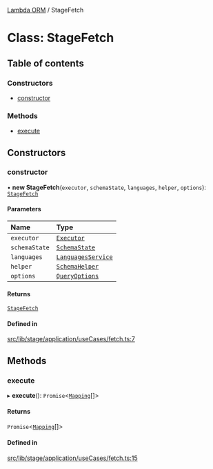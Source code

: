 [Lambda ORM](../README.md) / StageFetch

# Class: StageFetch

## Table of contents

### Constructors

- [constructor](StageFetch.md#constructor)

### Methods

- [execute](StageFetch.md#execute)

## Constructors

### constructor

• **new StageFetch**(`executor`, `schemaState`, `languages`, `helper`, `options`): [`StageFetch`](StageFetch.md)

#### Parameters

| Name | Type |
| :------ | :------ |
| `executor` | [`Executor`](../interfaces/Executor.md) |
| `schemaState` | [`SchemaState`](SchemaState.md) |
| `languages` | [`LanguagesService`](LanguagesService.md) |
| `helper` | [`SchemaHelper`](SchemaHelper.md) |
| `options` | [`QueryOptions`](../interfaces/QueryOptions.md) |

#### Returns

[`StageFetch`](StageFetch.md)

#### Defined in

[src/lib/stage/application/useCases/fetch.ts:7](https://github.com/lambda-orm/lambdaorm/blob/d7a65b14ba051bd82543c932810f2aec6bef3373/src/lib/stage/application/useCases/fetch.ts#L7)

## Methods

### execute

▸ **execute**(): `Promise`\<[`Mapping`](../interfaces/Mapping.md)[]\>

#### Returns

`Promise`\<[`Mapping`](../interfaces/Mapping.md)[]\>

#### Defined in

[src/lib/stage/application/useCases/fetch.ts:15](https://github.com/lambda-orm/lambdaorm/blob/d7a65b14ba051bd82543c932810f2aec6bef3373/src/lib/stage/application/useCases/fetch.ts#L15)
